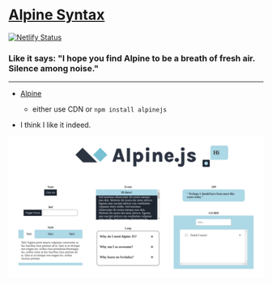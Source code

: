 # [Alpine Syntax](https://sc-alpine-app.netlify.app)

[![Netlify Status](https://api.netlify.com/api/v1/badges/8f8e55d7-f99f-4a36-b9ca-737ce5876cf2/deploy-status)](https://app.netlify.com/sites/sc-alpine-app/deploys)

### Like it says: "I hope you find Alpine to be a breath of fresh air. Silence among noise."
---

- [Alpine](https://alpinejs.dev/)
  - either use CDN or `npm install alpinejs`

- I think I like it indeed. 

![app snapshot](https://github.com/ej038b8vhu/sc-alpine-app/blob/master/alpine.png)